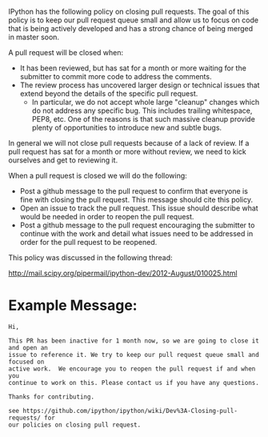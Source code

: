 IPython has the following policy on closing pull requests.  The goal of this policy is to keep our pull request queue small and allow us to focus on code that is being actively developed and has a strong chance of being merged in master soon.

A pull request will be closed when:

* It has been reviewed, but has sat for a month or more waiting for the submitter to commit more code to address the comments.
* The review process has uncovered larger design or technical issues that extend beyond the details of the specific pull request.
    * In particular, we do not accept whole large "cleanup" changes which do not address any specific bug. This includes trailing whitespace, PEP8, etc. One of the reasons is that such massive cleanup provide plenty of opportunities to introduce new and subtle bugs.

In general we will not close pull requests because of a lack of review.  If a pull request has sat for a month or more without review, we need to kick ourselves and get to reviewing it.

When a pull request is closed we will do the following:

* Post a github message to the pull request to confirm that everyone is fine with closing the pull request. This message should cite this policy.
* Open an issue to track the pull request. This issue should describe what would be needed in order to reopen the pull request.
* Post a github message to the pull request encouraging the submitter to continue with the work and detail what issues need to be addressed in order for the pull request to be reopened.

This policy was discussed in the following thread:

http://mail.scipy.org/pipermail/ipython-dev/2012-August/010025.html

Example Message:
================

```text
Hi,

This PR has been inactive for 1 month now, so we are going to close it and open an
issue to reference it. We try to keep our pull request queue small and focused on
active work.  We encourage you to reopen the pull request if and when you
continue to work on this. Please contact us if you have any questions.

Thanks for contributing.

see https://github.com/ipython/ipython/wiki/Dev%3A-Closing-pull-requests/ for 
our policies on closing pull request.
```

